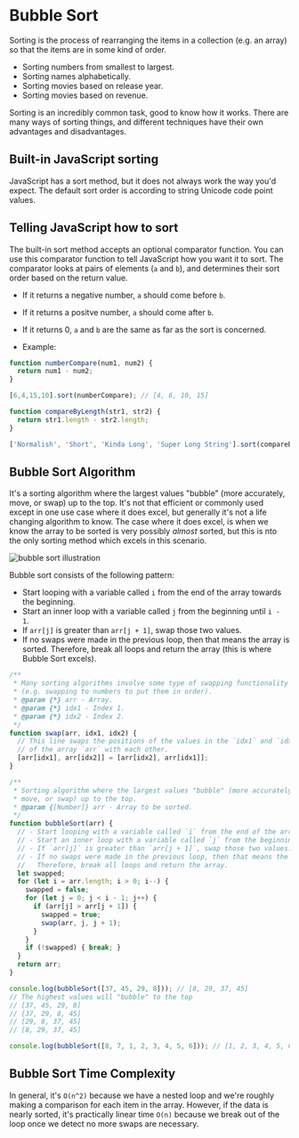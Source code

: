 # Bubble Sort

Sorting is the process of rearranging the items in a collection (e.g. an array) so that the items are in some kind of order.

- Sorting numbers from smallest to largest.
- Sorting names alphabetically.
- Sorting movies based on release year.
- Sorting movies based on revenue.

Sorting is an incredibly common task, good to know how it works. There are many ways of sorting things, and different techniques have their own advantages and disadvantages.

## Built-in JavaScript sorting

JavaScript has a sort method, but it does not always work the way you'd expect. The default sort order is according to string Unicode code point values.

## Telling JavaScript how to sort

The built-in sort method accepts an optional comparator function. You can use this comparator function to tell JavaScript how you want it to sort. The comparator looks at pairs of elements (`a` and `b`), and determines their sort order based on the return value.

- If it returns a negative number, `a` should come before `b`.
- If it returns a positve number, `a` should come after `b`.
- If it returns 0, `a` and `b` are the same as far as the sort is concerned.

- Example:

```js
function numberCompare(num1, num2) {
  return num1 - num2;
}

[6,4,15,10].sort(numberCompare); // [4, 6, 10, 15]

function compareByLength(str1, str2) {
  return str1.length - str2.length;
}

['Normalish', 'Short', 'Kinda Long', 'Super Long String'].sort(compareByLength); // ['Short', 'Normalish', 'Kinda Long', 'Super Long String']
```

## Bubble Sort Algorithm

It's a sorting algorithm where the largest values "bubble" (more accurately, move, or swap) up to the top. It's not that efficient or commonly used except in one use case where it does excel, but generally it's not a life changing algorithm to know. The case where it does excel, is when we know the array to be sorted is very possibly *almost* sorted, but this is nto the only sorting method which excels in this scenario.

![bubble sort illustration](https://i.imgur.com/EYqnrMu.png "Bubble Sort Illustration")

Bubble sort consists of the following pattern:

- Start looping with a variable called `i` from the end of the array towards the beginning.
- Start an inner loop with a variable called `j` from the beginning until `i - 1`.
- If `arr[j]` is greater than `arr[j + 1]`, swap those two values.
- If no swaps were made in the previous loop, then that means the array is sorted.
  Therefore, break all loops and return the array (this is where Bubble Sort excels).

```js
/**
 * Many sorting algorithms involve some type of swapping functionality
 * (e.g. swapping to numbers to put them in order).
 * @param {*} arr - Array.
 * @param {*} idx1 - Index 1.
 * @param {*} idx2 - Index 2.
 */
function swap(arr, idx1, idx2) {
  // This line swaps the positions of the values in the `idx1` and `idx2` positions
  // of the array `arr` with each other.
  [arr[idx1], arr[idx2]] = [arr[idx2], arr[idx1]];
}

/**
 * Sorting algorithm where the largest values "bubble" (more accurately,
 * move, or swap) up to the top.
 * @param {[Number]} arr - Array to be sorted.
 */
function bubbleSort(arr) {
  // - Start looping with a variable called `i` from the end of the array towards the beginning.
  // - Start an inner loop with a variable called `j` from the beginning until `i - 1`.
  // - If `arr[j]` is greater than `arr[j + 1]`, swap those two values.
  // - If no swaps were made in the previous loop, then that means the array is sorted.
  //   Therefore, break all loops and return the array.
  let swapped;
  for (let i = arr.length; i > 0; i--) {
    swapped = false;
    for (let j = 0; j < i - 1; j++) {
      if (arr[j] > arr[j + 1]) {
        swapped = true;
        swap(arr, j, j + 1);
      }
    }
    if (!swapped) { break; }
  }
  return arr;
}

console.log(bubbleSort([37, 45, 29, 8])); // [8, 29, 37, 45]
// The highest values will "bubble" to the top
// [37, 45, 29, 8]
// [37, 29, 8, 45]
// [29, 8, 37, 45]
// [8, 29, 37, 45]

console.log(bubbleSort([8, 7, 1, 2, 3, 4, 5, 6])); // [1, 2, 3, 4, 5, 6, 7, 8]
```

## Bubble Sort Time Complexity

In general, it's `O(n^2)` because we have a nested loop and we're roughly making a comparison for each item in the array. However, if the data is nearly sorted, it's practically linear time `O(n)` because we break out of the loop once we detect no more swaps are necessary.
